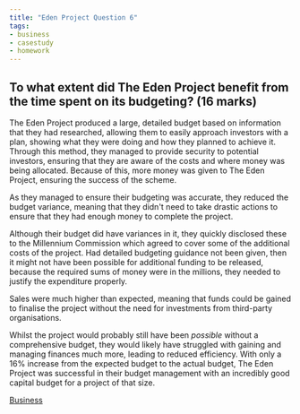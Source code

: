 ```yaml
---
title: "Eden Project Question 6"
tags:
- business
- casestudy
- homework
---
```


## To what extent did The Eden Project benefit from the time spent on its budgeting? (16 marks)

The Eden Project produced a large, detailed budget based on information that they had researched, allowing them to easily approach investors with a plan, showing what they were doing and how they planned to achieve it. Through this method, they managed to provide security to potential investors, ensuring that they are aware of the costs and where money was being allocated. Because of this, more money was given to The Eden Project, ensuring the success of the scheme.

As they managed to ensure their budgeting was accurate, they reduced the budget variance, meaning that they didn't need to take drastic actions to ensure that they had enough money to complete the project.

Although their budget did have variances in it, they quickly disclosed these to the Millennium Commission which agreed to cover some of the additional costs of the project. Had detailed budgeting guidance not been given, then it might not have been possible for additional funding to be released, because the required sums of money were in the millions, they needed to justify the expenditure properly.

Sales were much higher than expected, meaning that funds could be gained to finalise the project without the need for investments from third-party organisations.

Whilst the project would probably still have been *possible* without a comprehensive budget, they would likely have struggled with gaining and managing finances much more, leading to reduced efficiency. With only a 16% increase from the expected budget to the actual budget, The Eden Project was successful in their budget management with an incredibly good capital budget for a project of that size.



[Business](/Business)